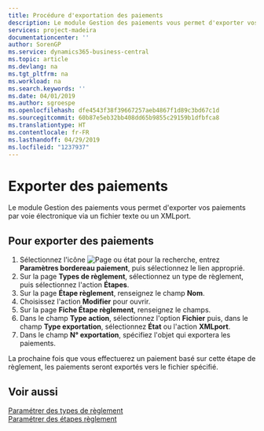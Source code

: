 ```yaml
---
title: Procédure d'exportation des paiements
description: Le module Gestion des paiements vous permet d'exporter vos paiements par voie électronique via un fichier texte ou un XMLport.
services: project-madeira
documentationcenter: ''
author: SorenGP
ms.service: dynamics365-business-central
ms.topic: article
ms.devlang: na
ms.tgt_pltfrm: na
ms.workload: na
ms.search.keywords: ''
ms.date: 04/01/2019
ms.author: sgroespe
ms.openlocfilehash: dfe4543f38f39667257aeb4867f1d89c3bd67c1d
ms.sourcegitcommit: 60b87e5eb32bb408dd65b9855c29159b1dfbfca8
ms.translationtype: HT
ms.contentlocale: fr-FR
ms.lasthandoff: 04/29/2019
ms.locfileid: "1237937"
---
```

# <a name="export-payments"></a>Exporter des paiements
Le module Gestion des paiements vous permet d'exporter vos paiements par voie électronique via un fichier texte ou un XMLport.  

## <a name="to-export-payments"></a>Pour exporter des paiements  

1.  Sélectionnez l'icône ![Page ou état pour la recherche](../../media/ui-search/search_small.png "Page ou état pour la recherche"), entrez **Paramètres bordereau paiement**, puis sélectionnez le lien approprié.  
2.  Sur la page **Types de règlement**, sélectionnez un type de règlement, puis sélectionnez l'action **Étapes**.  
3.  Sur la page **Étape règlement**, renseignez le champ **Nom**.  
4.  Choisissez l'action **Modifier** pour ouvrir.  
5.  Sur la page **Fiche Étape règlement**, renseignez le champs.  
6.  Dans le champ **Type action**, sélectionnez l'option **Fichier** puis, dans le champ **Type exportation**, sélectionnez **État** ou l'action **XMLport**.  
7.  Dans le champ **N° exportation**, spécifiez l'objet qui exportera les paiements.  

La prochaine fois que vous effectuerez un paiement basé sur cette étape de règlement, les paiements seront exportés vers le fichier spécifié.  

## <a name="see-also"></a>Voir aussi  
 [Paramétrer des types de règlement](how-to-set-up-payment-classes.md)   
 [Paramétrer des étapes règlement](how-to-set-up-payment-steps.md)

